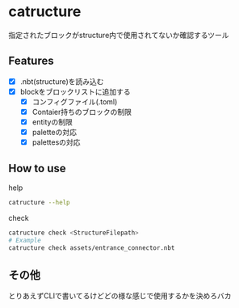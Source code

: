 # catructure
指定されたブロックがstructure内で使用されてないか確認するツール

## Features
- [x] .nbt(structure)を読み込む
- [x] blockをブロックリストに追加する
  - [x] コンフィグファイル(.toml)
  - [x] Contaier持ちのブロックの制限
  - [x] entityの制限
  - [x] paletteの対応
  - [x] palettesの対応

## How to use
help
```sh
catructure --help
```

check
```sh
catructure check <StructureFilepath>
# Example
catructure check assets/entrance_connector.nbt
```

## その他
とりあえずCLIで書いてるけどどの様な感じで使用するかを決めろバカ
